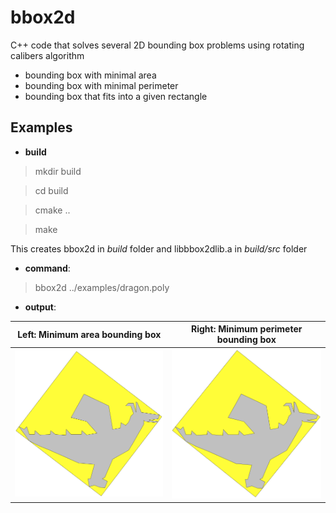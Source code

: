 # bbox2d
C++ code that solves several 2D bounding box problems using rotating calibers algorithm
  - bounding box with minimal area
  - bounding box with minimal perimeter
  - bounding box that fits into a given rectangle

## Examples
  - **build**
  
  > mkdir build
  
  > cd build
  
  > cmake ..
  
  > make
  
  
  This creates bbox2d in _build_ folder and libbbox2dlib.a in _build/src_ folder
  
  - **command**: 
  > bbox2d ../examples/dragon.poly

  - **output**:

| Left: Minimum area bounding box        | Right: Minimum perimeter bounding box           | 
| ------------- |:-------------:|
| <img width=450 src="./examples/dragon-min-area.png">      | <img width=450 src="./examples/dragon-min-perimeter.png"> |







